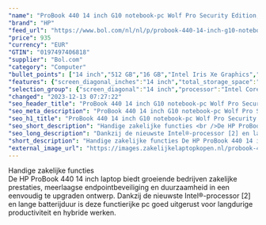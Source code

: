 ```yaml
---
"name": "ProBook 440 14 inch G10 notebook-pc Wolf Pro Security Edition, 14\", Windows 11 Pro, Intel® Core™ i5, 16GB RAM, 512GB SSD, FHD"
"brand": "HP"
"feed_url": "https://www.bol.com/nl/nl/p/probook-440-14-inch-g10-notebook-pc-wolf-pro-security-edition-14-windows-11-pro-intel-core-i5-16gb-ram-512gb-ssd-fhd/9300000149930589"
"price": 935
"currency": "EUR"
"GTIN": "0197497406818"
"supplier": "Bol.com"
"category": "Computer"
"bullet_points": ["14 inch","512 GB","16 GB","Intel Iris Xe Graphics","Windows"]
"features": {"screen_diagonal_inches":"14 inch","total_storage_space":"512 GB","memory_size":"16 GB","graphics_card":"Intel Iris Xe Graphics","operating_system":"Windows"}
"selection_group": {"screen_diagonal":"14 inch","processor":"Intel Core i5","changed_price_past_3_days":false,"product_family":"Probook"}
"changed": "2023-12-13 07:27:22"
"seo_header_title": "ProBook 440 14 inch G10 notebook-pc Wolf Pro Security Edition, 14\", Windows 11 Pro, Intel® Core™ i5, 16GB RAM, 512GB SSD, FHD"
"seo_meta_description": "ProBook 440 14 inch G10 notebook-pc Wolf Pro Security Edition, 14\", Windows 11 Pro, Intel® Core™ i5, 16GB RAM, 512GB SSD, FHD"
"seo_h1_title": "ProBook 440 14 inch G10 notebook-pc Wolf Pro Security Edition, 14\", Windows 11 Pro, Intel® Core™ i5, 16GB RAM, 512GB SSD, FHD"
"seo_short_description": "Handige zakelijke functies <br />De HP ProBook 440 14 inch laptop biedt groeiende bedrijven zakelijke prestaties, meerlaagse endpointbeveiliging en duurzaamheid in een eenvoudig te upgraden ontwerp."
"seo_long_description": "Dankzij de nieuwste Intel®-processor [2] en lange batterijduur is deze functierijke pc goed uitgerust voor langdurige productiviteit en hybride werken."
"short_description": "Handige zakelijke functies De HP ProBook 440 14 inch laptop biedt groeiende bedrijven zakelijke prestaties, meerlaagse endpointbeveiliging en duurzaamheid in een eenvoudig te upgraden ontwerp. Dankzij de nieuwste Intel®-processor [2] en lange batterijduur is deze functierijke pc goed uitgerust voor langdurige productiviteit en hybride werken."
"external_image_url": "https://images.zakelijkelaptopkopen.nl/probook-440-14-inch-g10-notebook-pc-wolf-pro-security-edition-14-windows-11-pro-intel-core-i5-16gb-ram-512gb-ssd-fhd.webp"
---
```


Handige zakelijke functies <br />De HP ProBook 440 14 inch laptop biedt groeiende bedrijven zakelijke prestaties, meerlaagse endpointbeveiliging en duurzaamheid in een eenvoudig te upgraden ontwerp. Dankzij de nieuwste Intel®-processor [2] en lange batterijduur is deze functierijke pc goed uitgerust voor langdurige productiviteit en hybride werken.